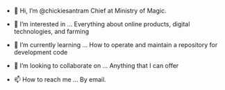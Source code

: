 - 👋 Hi, I’m @chickiesantram
Chief at Ministry of Magic. 

- 👀 I’m interested in ...
Everything about online products, digital technologies, and farming

- 🌱 I’m currently learning ...
How to operate and maintain a repository for development code

- 💞️ I’m looking to collaborate on ...
Anything that I can offer

- 📫 How to reach me ...
By email.

<!---
chickiesantram/chickiesantram is a ✨ special ✨ repository because its `README.md` (this file) appears on your GitHub profile.
You can click the Preview link to take a look at your changes.
--->
